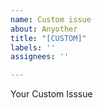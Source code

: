 ```yaml
---
name: Custom issue
about: Anyother
title: "[CUSTOM]"
labels: ''
assignees: ''

---
```


Your Custom Isssue
